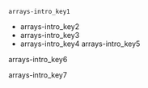 ```ngMeta
arrays-intro_key1
```

- arrays-intro_key2
- arrays-intro_key3
- arrays-intro_key4
arrays-intro_key5


arrays-intro_key6


arrays-intro_key7
